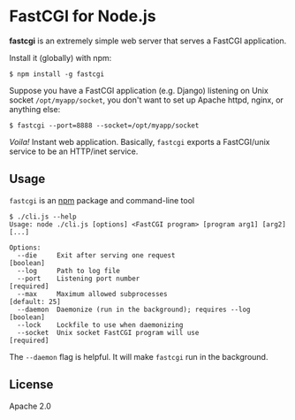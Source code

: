 # FastCGI for Node.js

**fastcgi** is an extremely simple web server that serves a FastCGI application.

Install it (globally) with npm:

    $ npm install -g fastcgi

Suppose you have a FastCGI application (e.g. Django) listening on Unix socket `/opt/myapp/socket`, you don't want to set up Apache httpd, nginx, or anything else:

    $ fastcgi --port=8888 --socket=/opt/myapp/socket

*Voila!* Instant web application. Basically, `fastcgi` exports a FastCGI/unix service to be an HTTP/inet service.

## Usage

`fastcgi` is an [npm][npm] package and command-line tool 

    $ ./cli.js --help
    Usage: node ./cli.js [options] <FastCGI program> [program arg1] [arg2] [...]

    Options:
      --die     Exit after serving one request                     [boolean]
      --log     Path to log file
      --port    Listening port number                              [required]
      --max     Maximum allowed subprocesses                       [default: 25]
      --daemon  Daemonize (run in the background); requires --log  [boolean]
      --lock    Lockfile to use when daemonizing
      --socket  Unix socket FastCGI program will use               [required]

The `--daemon` flag is helpful. It will make `fastcgi` run in the background.

[npm]: http://npmjs.org

## License

Apache 2.0

[kanso]: http://kan.so
